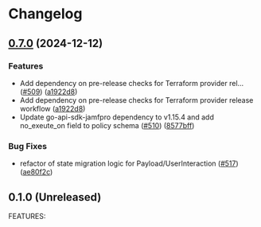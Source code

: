 # Changelog

## [0.7.0](https://github.com/deploymenttheory/terraform-provider-jamfpro/compare/v0.6.1...v0.7.0) (2024-12-12)


### Features

* Add dependency on pre-release checks for Terraform provider rel… ([#509](https://github.com/deploymenttheory/terraform-provider-jamfpro/issues/509)) ([a1922d8](https://github.com/deploymenttheory/terraform-provider-jamfpro/commit/a1922d8bf6472cf771c8cafada3f70e6a2318bc7))
* Add dependency on pre-release checks for Terraform provider release workflow ([a1922d8](https://github.com/deploymenttheory/terraform-provider-jamfpro/commit/a1922d8bf6472cf771c8cafada3f70e6a2318bc7))
* Update go-api-sdk-jamfpro dependency to v1.15.4 and add no_exeute_on field to policy schema ([#510](https://github.com/deploymenttheory/terraform-provider-jamfpro/issues/510)) ([8577bff](https://github.com/deploymenttheory/terraform-provider-jamfpro/commit/8577bff646af404434b201abba5d8a409f06a9d2))


### Bug Fixes

* refactor of state migration logic for Payload/UserInteraction ([#517](https://github.com/deploymenttheory/terraform-provider-jamfpro/issues/517)) ([ae80f2c](https://github.com/deploymenttheory/terraform-provider-jamfpro/commit/ae80f2c23dd763a7c527b0b0e7b214465cf4e752))

## 0.1.0 (Unreleased)

FEATURES:

